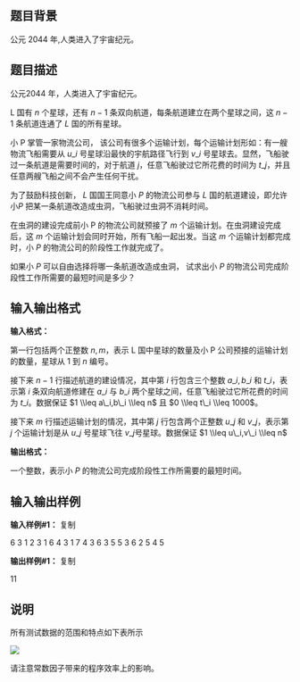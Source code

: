 题目背景
----

公元 $2044$ 年,人类进入了宇宙纪元。

题目描述
----

公元$2044$ 年，人类进入了宇宙纪元。

L 国有 $n$ 个星球，还有 $n-1$ 条双向航道，每条航道建立在两个星球之间，这 $n-1$ 条航道连通了 $L$ 国的所有星球。

小 P 掌管一家物流公司， 该公司有很多个运输计划，每个运输计划形如：有一艘物流飞船需要从 $u\_i$ 号星球沿最快的宇航路径飞行到 $v\_i$ 号星球去。显然，飞船驶过一条航道是需要时间的，对于航道 $j$，任意飞船驶过它所花费的时间为 $t\_j$，并且任意两艘飞船之间不会产生任何干扰。

为了鼓励科技创新， $L$ 国国王同意小 $P$ 的物流公司参与 $L$ 国的航道建设，即允许小$P$ 把某一条航道改造成虫洞，飞船驶过虫洞不消耗时间。

在虫洞的建设完成前小 P 的物流公司就预接了 $m$ 个运输计划。在虫洞建设完成后，这 $m$ 个运输计划会同时开始，所有飞船一起出发。当这 $m$ 个运输计划都完成时，小 $P$ 的物流公司的阶段性工作就完成了。

如果小 $P$ 可以自由选择将哪一条航道改造成虫洞， 试求出小 $P$ 的物流公司完成阶段性工作所需要的最短时间是多少？

输入输出格式
------

**输入格式：**  

第一行包括两个正整数 $n, m$，表示 L 国中星球的数量及小 P 公司预接的运输计划的数量，星球从 $1$ 到 $n$ 编号。

接下来 $n-1$ 行描述航道的建设情况，其中第 $i$ 行包含三个整数 $a\_i, b\_i$ 和 $t\_i$，表示第 $i$ 条双向航道修建在 $a\_i$ 与 $b\_i$ 两个星球之间，任意飞船驶过它所花费的时间为 $t\_i$。数据保证 $1 \\leq a\_i,b\_i \\leq n$ 且 $0 \\leq t\_i \\leq 1000$。

接下来 $m$ 行描述运输计划的情况，其中第 $j$ 行包含两个正整数 $u\_j$ 和 $v\_j$，表示第 $j$ 个运输计划是从 $u\_j$ 号星球飞往 $v\_j$号星球。数据保证 $1 \\leq u\_i,v\_i \\leq n$

**输出格式：**  

一个整数，表示小 $P$ 的物流公司完成阶段性工作所需要的最短时间。

输入输出样例
------

**输入样例#1：** 复制

6 3 
1 2 3 
1 6 4 
3 1 7 
4 3 6 
3 5 5 
3 6 
2 5 
4 5

**输出样例#1：** 复制

11

说明
--

所有测试数据的范围和特点如下表所示

![](https://cdn.luogu.org/upload/pic/1831.png)

请注意常数因子带来的程序效率上的影响。